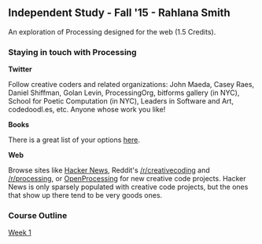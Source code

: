 ## Independent Study - Fall '15 - Rahlana Smith

An exploration of Processing designed for the web (1.5 Credits).

### Staying in touch with Processing

**Twitter**

Follow creative coders and related organizations: John Maeda, Casey Raes, Daniel Shiffman, Golan Levin, ProcessingOrg, bitforms gallery (in NYC), School for Poetic Computation (in NYC), Leaders in Software and Art, codedoodl.es, etc. Anyone whose work you like!

**Books**

There is a great list of your options [here](https://processing.org/books/).

**Web**

Browse sites like [Hacker News](news.ycombinator.com), Reddit's [/r/creativecoding](https://www.reddit.com/r/creativecoding/) and [/r/processing](https://www.reddit.com/r/processing/), or [OpenProcessing](openprocessing.org) for new creative code projects. Hacker News is only sparsely populated with creative code projects, but the ones that show up there tend to be very goods ones.


### Course Outline

[Week 1](/week1/)
